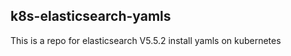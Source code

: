 ## k8s-elasticsearch-yamls                             
This is a repo for elasticsearch V5.5.2 install yamls on kubernetes         

